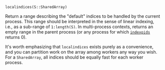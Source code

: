 ```
localindices(S::SharedArray)
```

Return a range describing the "default" indices to be handled by the current process.  This range should be interpreted in the sense of linear indexing, i.e., as a sub-range of `1:length(S)`.  In multi-process contexts, returns an empty range in the parent process (or any process for which [`indexpids`](@ref) returns 0).

It's worth emphasizing that `localindices` exists purely as a convenience, and you can partition work on the array among workers any way you wish. For a `SharedArray`, all indices should be equally fast for each worker process.
